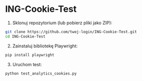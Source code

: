 # ING-Cookie-Test

1. Sklonuj repozytorium (lub pobierz pliki jako ZIP):

```bash
git clone https://github.com/twoj-login/ING-Cookie-Test.git
cd ING-Cookie-Test
 ```
2. Zainstaluj bibliotekę Playwright:

```bash
pip install playwright
```
3. Uruchom test:

```bash
python test_analytics_cookies.py
